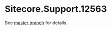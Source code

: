 # Sitecore.Support.12563

See [master branch](https://github.com/sitecoresupport/Sitecore.Support.12563) for details.